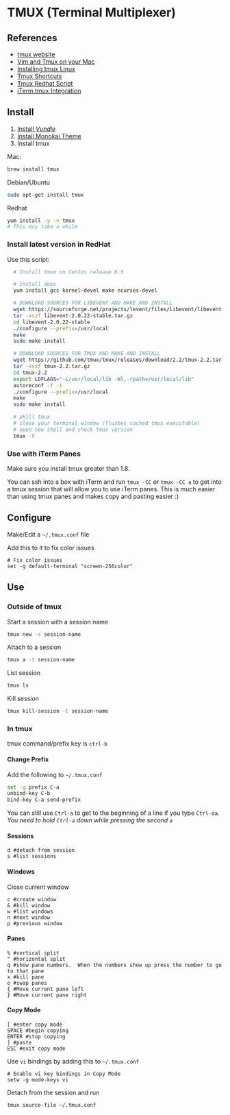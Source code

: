 TMUX (Terminal Multiplexer)
============================

References
-----------
* [tmux website](https://tmux.github.io)
* [Vim and Tmux on your Mac](http://fideloper.com/mac-vim-tmux)
* [Installing tmux Linux](http://linoxide.com/how-tos/install-tmux-manage-multiple-linux-terminals/)
* [Tmux Shortcuts](https://gist.github.com/MohamedAlaa/2961058)
* [Tmux Redhat Script](https://gist.github.com/rothgar/cecfbd74597cc35a6018)
* [iTerm tmux Integration](https://gitlab.com/gnachman/iterm2/wikis/TmuxIntegration)

Install
-------
1. [Install *Vundle*](https://github.com/brandyn1bennett/documentation/blob/master/vim/vundle.md)
2. [Install Monokai Theme](https://github.com/brandyn1bennett/documentation/blob/master/vim/Vim-Monokai-Theme.md)
3. Install tmux

Mac:
```bash
brew install tmux
```

Debian/Ubuntu
```bash
sudo apt-get install tmux
```

Redhat
```bash
yum install -y -v tmux
# This may take a while 
```

### Install latest version in RedHat

Use this script:

```bash
  # Install tmux on Centos release 6.5

  # install deps
  yum install gcc kernel-devel make ncurses-devel

  # DOWNLOAD SOURCES FOR LIBEVENT AND MAKE AND INSTALL
  wget https://sourceforge.net/projects/levent/files/libevent/libevent-2.0/libevent-2.0.22-stable.tar.gz
  tar -xvzf libevent-2.0.22-stable.tar.gz
  cd libevent-2.0.22-stable
  ./configure --prefix=/usr/local
  make
  sudo make install

  # DOWNLOAD SOURCES FOR TMUX AND MAKE AND INSTALL
  wget https://github.com/tmux/tmux/releases/download/2.2/tmux-2.2.tar.gz
  tar -xvzf tmux-2.2.tar.gz
  cd tmux-2.2
  export LDFLAGS="-L/usr/local/lib -Wl,-rpath=/usr/local/lib" 
  autoreconf -f -i
  ./configure --prefix=/usr/local
  make
  sudo make install

  # pkill tmux
  # close your terminal window (flushes cached tmux executable)
  # open new shell and check tmux version
  tmux -V
```

### Use with iTerm Panes

Make sure you install tmux greater than 1.8.

You can ssh into a box with iTerm and run `tmux -CC` or `tmux -CC a` to get into a tmux session that will allow you to use iTerm panes.  This is much easier than using tmux panes and makes copy and pasting easier :)

Configure
---------
Make/Edit a `~/.tmux.conf` file

Add this to it to fix color issues
```Shell
# Fix color issues
set -g default-terminal "screen-256color"
```

Use
---------
### Outside of tmux
Start a session with a session name
```bash
tmux new -s session-name
```

Attach to a session
```bash
tmux a -t session-name
```

List session
```bash
tmux ls
```

Kill session
```bash
tmux kill-session -t session-name
```

### In tmux
tmux command/prefix key is `ctrl-b`

#### Change Prefix
Add the following to `~/.tmux.conf`
```bash
set -g prefix C-a
unbind-key C-b
bind-key C-a send-prefix
```

You can still use `Ctrl-a` to get to the beginning of a line if you type `Ctrl-aa`.  *You need to hold `Ctrl-a` down while pressing the second `a`*

#### Sessions
```
d #detach from session
s #list sessions
```

#### Windows
Close current window
```
c #create window
& #kill window
w #list windows
n #next window
p #previous window
```

#### Panes
```
% #vertical split
" #horizontal split
q #show pane numbers.  When the numbers show up press the number to go to that pane
x #kill pane
o #swap panes
{ #Move current pane left
} #Move current pane right
```

#### Copy Mode
```
[ #enter copy mode
SPACE #begin copying
ENTER #stop copying
] #paste
ESC #exit copy mode
```

Use `vi` bindings by adding this to `~/.tmux.conf`
```Shell
# Enable vi key bindings in Copy Mode
setw -g mode-keys vi     
```

Detach from the session and run
```bash
tmux source-file ~/.tmux.conf
```
